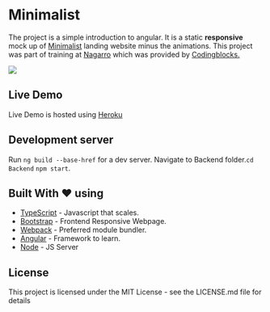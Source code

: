 # Minimalist 

The project is a simple introduction to angular. 
It is a static <b>responsive</b> mock up of [Minimalist](https://theminimalist.in) landing website minus the animations.
This project was part of training at <a href='http://www.nagarro.com/en'>Nagarro</a> which was provided by <a href='https://codingblocks.com/'>Codingblocks.</a> 


<img src='https://imgur.com/s5y8fAG.png'/>

## Live Demo

Live Demo is hosted using [Heroku](ng-medium.herokuapp.com/)

## Development server

Run `ng build --base-href` for a dev server. Navigate to Backend folder.`cd Backend` `npm start`.


## Built With  :heart:   using

* [TypeScript](https://www.typescriptlang.org) - Javascript that scales.
* [Bootstrap](https://getbootstrap.com/) - Frontend Responsive Webpage.
* [Webpack](https://webpack.js.org/) - Preferred module bundler.
* [Angular](https://angular.io) - Framework to learn.
* [Node](https://nodejs.org) - JS Server

## License

This project is licensed under the MIT License - see the LICENSE.md file for details
